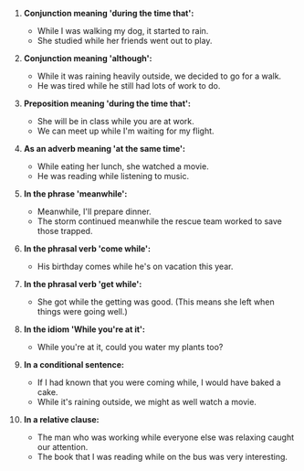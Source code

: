 1. **Conjunction meaning 'during the time that':**
   - While I was walking my dog, it started to rain.
   - She studied while her friends went out to play.

2. **Conjunction meaning 'although':**
   - While it was raining heavily outside, we decided to go for a walk.
   - He was tired while he still had lots of work to do.

3. **Preposition meaning 'during the time that':**
   - She will be in class while you are at work.
   - We can meet up while I'm waiting for my flight.

4. **As an adverb meaning 'at the same time':**
   - While eating her lunch, she watched a movie.
   - He was reading while listening to music.

5. **In the phrase 'meanwhile':**
   - Meanwhile, I'll prepare dinner.
   - The storm continued meanwhile the rescue team worked to save those trapped.

6. **In the phrasal verb 'come while':**
   - His birthday comes while he's on vacation this year.

7. **In the phrasal verb 'get while':**
   - She got while the getting was good. (This means she left when things were going well.)

8. **In the idiom 'While you're at it':**
   - While you're at it, could you water my plants too?

9. **In a conditional sentence:**
   - If I had known that you were coming while, I would have baked a cake.
   - While it's raining outside, we might as well watch a movie.

10. **In a relative clause:**
    - The man who was working while everyone else was relaxing caught our attention.
    - The book that I was reading while on the bus was very interesting.
